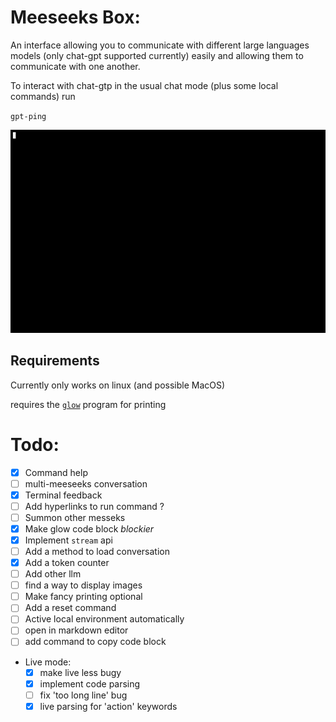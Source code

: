 # Meeseeks Box:
An interface allowing you to communicate with different large languages models (only chat-gpt supported currently) easily and allowing them to communicate with one another.

To interact with chat-gtp in the usual chat mode (plus some local commands) run 

`gpt-ping`

![demonstration of gpt-ping](ressources/images/gpt-ping_demo.gif)

## Requirements

Currently only works on linux (and possible MacOS)

requires the [`glow`](https://github.com/charmbracelet/glow) program for printing 


# Todo:
- [x] Command help
- [ ] multi-meeseeks conversation
- [x] Terminal feedback
- [ ] Add hyperlinks to run command ?
- [ ] Summon other messeks
- [x] Make glow code block *blockier* 
- [x] Implement `stream` api
- [ ] Add a method to load conversation
- [x] Add a token counter
- [ ] Add other llm
- [ ] find a way to display images
- [ ] Make fancy printing optional
- [ ] Add a reset command 
- [ ] Active local environment automatically 
- [ ] open in markdown editor
- [ ] add command to copy code block

- Live mode:
	- [x] make live less bugy
	- [x] implement code parsing
    - [ ] fix 'too long line' bug
    - [x] live parsing for 'action' keywords
